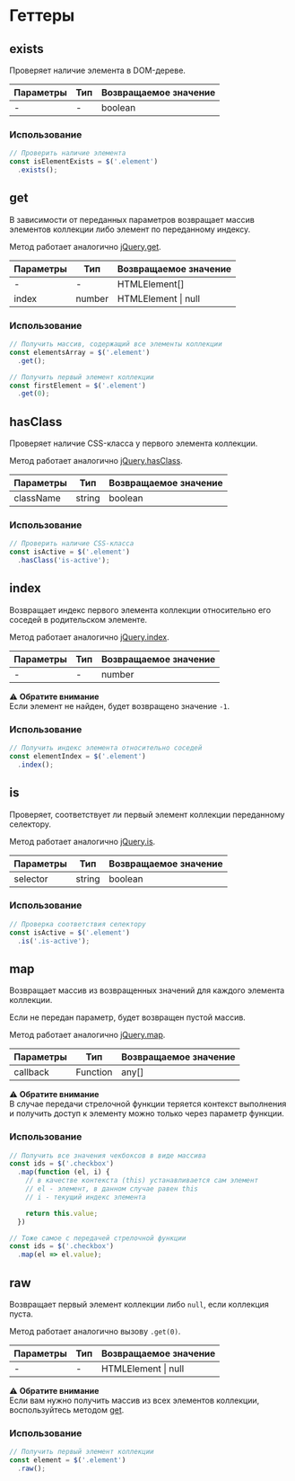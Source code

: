# Геттеры

## exists

Проверяет наличие элемента в DOM-дереве.

| Параметры | Тип | Возвращаемое значение |
|-----------|-----|-----------------------|
| -         | -   | boolean               |

### Использование

```js
// Проверить наличие элемента
const isElementExists = $('.element')
  .exists();
```

## get

В зависимости от переданных параметров возвращает массив элементов коллекции либо элемент по переданному индексу.

Метод работает аналогично [jQuery.get](https://api.jquery.com/get/).

| Параметры | Тип    | Возвращаемое значение   |
|-----------|--------|-------------------------|
| -         | -      | HTMLElement[]           |
| index     | number | HTMLElement &#124; null |

### Использование

```js
// Получить массив, содержащий все элементы коллекции
const elementsArray = $('.element')
  .get();

// Получить первый элемент коллекции
const firstElement = $('.element')
  .get(0);
```

## hasClass

Проверяет наличие CSS-класса у первого элемента коллекции.

Метод работает аналогично [jQuery.hasClass](https://api.jquery.com/hasClass/).

| Параметры | Тип    | Возвращаемое значение |
|-----------|--------|-----------------------|
| className | string | boolean               |

### Использование

```js
// Проверить наличие CSS-класса
const isActive = $('.element')
  .hasClass('is-active');
```

## index

Возвращает индекс первого элемента коллекции относительно его соседей в родительском элементе.

Метод работает аналогично [jQuery.index](https://api.jquery.com/index/).

| Параметры | Тип             | Возвращаемое значение |
|-----------|-----------------|-----------------------|
| -         | -               | number                |

:warning: **Обратите внимание**  
Если элемент не найден, будет возвращено значение `-1`.

### Использование

```js
// Получить индекс элемента относительно соседей
const elementIndex = $('.element')
  .index();
```

## is

Проверяет, соответствует ли первый элемент коллекции переданному селектору.

Метод работает аналогично [jQuery.is](https://api.jquery.com/is/).

| Параметры | Тип    | Возвращаемое значение |
|-----------|--------|-----------------------|
| selector  | string | boolean               |

### Использование

```js
// Проверка соответствия селектору
const isActive = $('.element')
  .is('.is-active');
```

## map

Возвращает массив из возвращенных значений для каждого элемента коллекции.

Если не передан параметр, будет возвращен пустой массив.

Метод работает аналогично [jQuery.map](https://api.jquery.com/map/).

| Параметры | Тип      | Возвращаемое значение |
|-----------|----------|-----------------------|
| callback  | Function | any[]                 |

:warning: **Обратите внимание**  
В случае передачи стрелочной функции теряется контекст выполнения и получить доступ к элементу можно только через
параметр функции.

### Использование

```js
// Получить все значения чекбоксов в виде массива
const ids = $('.checkbox')
  .map(function (el, i) {
    // в качестве контекста (this) устанавливается сам элемент
    // el - элемент, в данном случае равен this
    // i - текущий индекс элемента

    return this.value;
  })

// Тоже самое с передачей стрелочной функции
const ids = $('.checkbox')
  .map(el => el.value);
```

## raw

Возвращает первый элемент коллекции либо `null`, если коллекция пуста.

Метод работает аналогично вызову `.get(0)`.

| Параметры | Тип | Возвращаемое значение   |
|-----------|-----|-------------------------|
| -         | -   | HTMLElement &#124; null |

:warning: **Обратите внимание**  
Если вам нужно получить массив из всех элементов коллекции, воспользуйтесь
методом [get](https://github.com/digikid/dom-element/blob/main/docs/GETTERS.md#get).

### Использование

```js
// Получить первый элемент коллекции
const element = $('.element')
  .raw();
```
